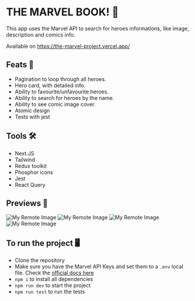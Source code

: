 # THE MARVEL BOOK! :superhero:		

This app uses the Marvel API to search for heroes informations, like image, description and comics info.

Available on https://the-marvel-project.vercel.app/

## Feats :star2:	

- Pagination to loop through all heroes.
- Hero card, with detailed info.
- Ability to favourite/unfavourite heroes.
- Ability to search for heroes by the name.
- Ability to see comic image cover.
- Atomic design 
- Tests with jest

## Tools :hammer_and_wrench:

- Next.JS
- Tailwind
- Redux toolkit
- Phosphor icons
- Jest
- React Query

## Previews :eyes:	
![My Remote Image](https://github.com/gabrigomez/vercel-the-marvel-project/assets/69373145/2ad3c25c-79d3-402a-ae20-b11c9a745edd)
![My Remote Image](https://github.com/gabrigomez/vercel-the-marvel-project/assets/69373145/55273306-6525-47f7-9e22-9a2a53148a3c)
![My Remote Image](https://github.com/gabrigomez/vercel-the-marvel-project/assets/69373145/480ccda1-2ff8-419b-9b24-454b1c556e80)
![My Remote Image](https://github.com/gabrigomez/vercel-the-marvel-project/assets/69373145/270e5b2d-f189-4d2b-a6ac-7d8b0fa93aca)


## To run the project :desktop_computer:

- Clone the repository
- Make sure you have the Marvel API Keys and set them to a `.env` local file. Check the [official docs here](https://developer.marvel.com/)
- `npm i` to install all dependencies
- `npm run dev` to start the project
- `npm run test` to run the tests

